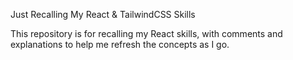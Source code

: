 Just Recalling My React & TailwindCSS Skills

This repository is for recalling my React skills, with comments and explanations to help me refresh the concepts as I go.
